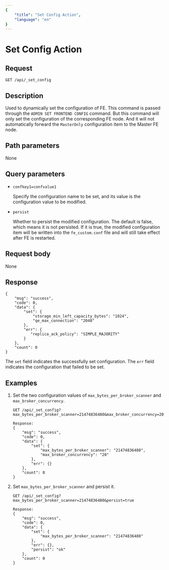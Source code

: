 ```yaml
---
{
    "title": "Set Config Action",
    "language": "en"
}
---
```


<!-- 
Licensed to the Apache Software Foundation (ASF) under one
or more contributor license agreements.  See the NOTICE file
distributed with this work for additional information
regarding copyright ownership.  The ASF licenses this file
to you under the Apache License, Version 2.0 (the
"License"); you may not use this file except in compliance
with the License.  You may obtain a copy of the License at

  http://www.apache.org/licenses/LICENSE-2.0

Unless required by applicable law or agreed to in writing,
software distributed under the License is distributed on an
"AS IS" BASIS, WITHOUT WARRANTIES OR CONDITIONS OF ANY
KIND, either express or implied.  See the License for the
specific language governing permissions and limitations
under the License.
-->

# Set Config Action

## Request

`GET /api/_set_config`

## Description

Used to dynamically set the configuration of FE. This command is passed through the `ADMIN SET FRONTEND CONFIG` command. But this command will only set the configuration of the corresponding FE node. And it will not automatically forward the `MasterOnly` configuration item to the Master FE node.
    
## Path parameters

None

## Query parameters

* `confkey1=confvalue1`

    Specify the configuration name to be set, and its value is the configuration value to be modified.
    
* `persist`

     Whether to persist the modified configuration. The default is false, which means it is not persisted. If it is true, the modified configuration item will be written into the `fe_custom.conf` file and will still take effect after FE is restarted.

## Request body

None

## Response

```
{
	"msg": "success",
	"code": 0,
	"data": {
		"set": {
			"storage_min_left_capacity_bytes": "1024",
			"qe_max_connection": "2048"
		},
		"err": {
		   "replica_ack_policy": "SIMPLE_MAJORITY"
		}
	},
	"count": 0
}
```

The `set` field indicates the successfully set configuration. The `err` field indicates the configuration that failed to be set.
    
## Examples

1. Set the two configuration values of `max_bytes_per_broker_scanner` and `max_broker_concurrency`.

    ```
    GET /api/_set_config?max_bytes_per_broker_scanner=21474836480&max_broker_concurrency=20
    
    Response:
    {
    	"msg": "success",
    	"code": 0,
    	"data": {
    		"set": {
    			"max_bytes_per_broker_scanner": "21474836480",
    			"max_broker_concurrency": "20"
    		},
    		"err": {}
    	},
    	"count": 0
    }
    ```

2. Set `max_bytes_per_broker_scanner` and persist it.

    ```
    GET /api/_set_config?max_bytes_per_broker_scanner=21474836480&persist=true
    
    Response:
    {
    	"msg": "success",
    	"code": 0,
    	"data": {
    		"set": {
    			"max_bytes_per_broker_scanner": "21474836480"
    		},
    		"err": {},
    		"persist": "ok"
    	},
    	"count": 0
    }
    ```